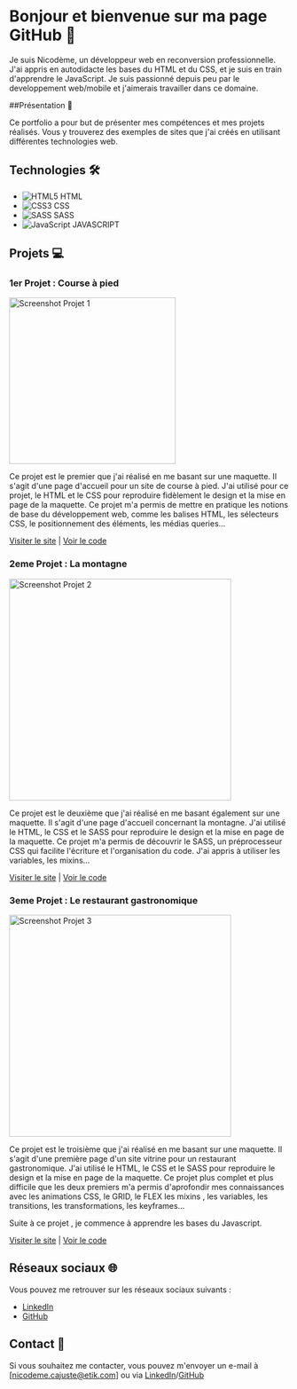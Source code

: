 # Bonjour et bienvenue sur ma page GitHub 👋

Je suis Nicodème, un développeur web en reconversion professionnelle. J'ai appris en autodidacte les bases du HTML et du CSS, et je suis en train d'apprendre le JavaScript. Je suis passionné depuis peu par le developpement web/mobile et j'aimerais travailler dans ce domaine.

##Présentation 🚀

Ce portfolio a pour but de présenter mes compétences et mes projets réalisés. Vous y trouverez des exemples de sites que j'ai créés en utilisant différentes technologies web. 

## Technologies 🛠️

- <img src="https://img.icons8.com/color/48/000000/html-5.png" alt="HTML5"> HTML
- <img src="https://img.icons8.com/color/48/000000/css3.png" alt="CSS3"> CSS
- <img src="https://img.icons8.com/color/48/000000/sass.png" alt="SASS"> SASS
- <img src="https://img.icons8.com/color/48/000000/javascript.png" alt="JavaScript"> JAVASCRIPT

## Projets 💻

### 1er Projet : Course à pied

<img src="https://i.goopics.net/7hggo3.jpg"  alt="Screenshot Projet 1" height="300">

Ce projet est le premier que j'ai réalisé en me basant sur une maquette. Il s'agit d'une page d'accueil pour un site de course à pied. J'ai utilisé pour ce projet, le HTML et le CSS pour reproduire fidèlement le design et la mise en page de la maquette. Ce projet m'a permis de mettre en pratique les notions de base du développement web, comme les balises HTML, les sélecteurs CSS, le positionnement des éléments, les médias queries...



[Visiter le site](https://nicodeme-c.github.io/projet-run/) | [Voir le code](https://github.com/Nicodeme-C/Nicodeme-C.github.io/tree/main/projet-run)

### 2eme Projet : La montagne

<img src="https://i.goopics.net/cke1sm.jpg" alt="Screenshot Projet 2" height="400">

Ce projet est le deuxième que j'ai réalisé en me basant également sur une maquette. Il s'agit d'une page d'accueil concernant la montagne. J'ai utilisé le HTML, le CSS et le SASS pour reproduire le design et la mise en page de la maquette. Ce projet m'a permis de découvrir le SASS, un préprocesseur CSS qui facilite l'écriture et l'organisation du code. J'ai appris à utiliser les variables, les mixins...



[Visiter le site](https://nicodeme-c.github.io/projet-sass1/) | [Voir le code](https://github.com/Nicodeme-C/Nicodeme-C.github.io/tree/main/projet-sass1)

### 3eme Projet : Le restaurant gastronomique

<img src="https://i.goopics.net/9uq7td.jpg" alt="Screenshot Projet 3" height="400">

Ce projet est le troisième que j'ai réalisé en me basant sur une maquette. Il s'agit d'une première page d'un site vitrine pour un restaurant gastronomique. J'ai utilisé le HTML, le CSS et le SASS pour reproduire le design et la mise en page de la maquette. Ce projet plus complet et plus difficile que les deux premiers m'a permis d'aprofondir mes connaissances avec les animations CSS, le GRID, le FLEX les mixins , les variables, les transitions, les transformations, les keyframes...

Suite à ce projet , je commence à apprendre les bases du Javascript.



[Visiter le site](https://nicodeme-c.github.io/resto/) | [Voir le code](https://github.com/Nicodeme-C/Nicodeme-C.github.io/tree/main/resto)

## Réseaux sociaux 🌐

Vous pouvez me retrouver sur les réseaux sociaux suivants :

- [LinkedIn](https://www.linkedin.com/in/nicod%C3%A8me-c-89110b137/)
- [GitHub](https://github.com/Nicodeme-C)

## Contact 📧

Si vous souhaitez me contacter, vous pouvez m'envoyer un e-mail à [nicodeme.cajuste@etik.com] ou via [LinkedIn](https://www.linkedin.com/in/nicod%C3%A8me-c-89110b137/)/[GitHub](https://github.com/Nicodeme-C)


